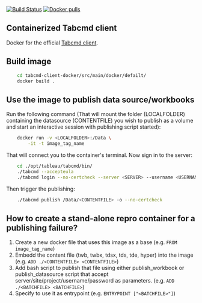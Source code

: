 [![Build Status](https://travis-ci.org/Tuatan/tableau-docker-samples.svg?branch=master)](https://travis-ci.org/Tuatan/tableau-docker-samples)
[![Docker pulls](https://img.shields.io/docker/pulls/tuatan/tabcmd.svg)](https://cloud.docker.com/repository/docker/tuatan/tabcmd)

## Containerized Tabcmd client 

Docker for the official [Tabcmd client](https://onlinehelp.tableau.com/current/server/en-us/tabcmd.htm).

## Build image

```bash
    cd tabcmd-client-docker/src/main/docker/defailt/
    docker build .
```

## Use the image to publish data source/workbooks

Run the following command (That will mount the folder (LOCALFOLDER) containing the datasource (CONTENTFILE) you wish to publish as a volume and start an interactive session with publishing script started):

```bash
    docker run -v <LOCALFOLDER>:/Data \
        -it -t image_tag_name
```

That will connect you to the container's terminal. Now sign in to the server:

```bash
    cd ./opt/tableau/tabcmd/bin/
    ./tabcmd --accepteula
    ./tabcmd login --no-certcheck --server <SERVER> --username <USERNAME> --password <PASSWORD>
```

Then trigger the publishing:

```bash
    ./tabcmd publish /Data/<CONTENTFILE> -o --no-certcheck
```

## How to create a stand-alone repro container for a publishing failure?

1. Create a new docker file that uses this image as a base (e.g. `FROM image_tag_name`)
2. Embedd the content file (twb, twbx, tdsx, tds, tde, hyper) into the image (e.g. `ADD ./<CONTENTFILE> <CONTENTFILE>`)
3. Add bash script to publish that file using either publish_workbook or publish_datasource script that accept server/site/project/username/password as parameters. (e.g. `ADD ./<BATCHFILE> <BATCHFILE>`)
4. Specify to use it as entrypoint (e.g. `ENTRYPOINT ["<BATCHFILE>"]`)